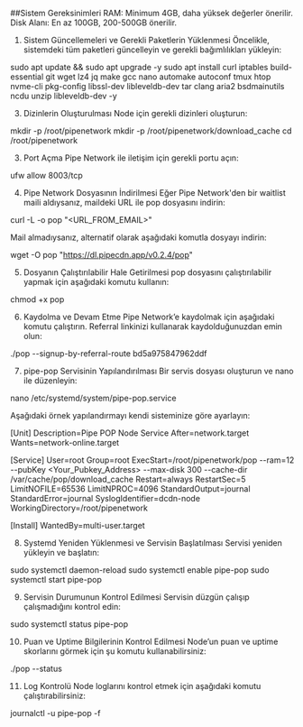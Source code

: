 ##Sistem Gereksinimleri
RAM: Minimum 4GB, daha yüksek değerler önerilir.
Disk Alanı: En az 100GB, 200-500GB önerilir.



1. Sistem Güncellemeleri ve Gerekli Paketlerin Yüklenmesi
Öncelikle, sistemdeki tüm paketleri güncelleyin ve gerekli bağımlılıkları yükleyin:

sudo apt update && sudo apt upgrade -y
sudo apt install curl iptables build-essential git wget lz4 jq make gcc nano automake autoconf tmux htop nvme-cli pkg-config libssl-dev libleveldb-dev tar clang aria2 bsdmainutils ncdu unzip libleveldb-dev -y

3. Dizinlerin Oluşturulması
Node için gerekli dizinleri oluşturun:

mkdir -p /root/pipenetwork
mkdir -p /root/pipenetwork/download_cache
cd /root/pipenetwork



3. Port Açma
Pipe Network ile iletişim için gerekli portu açın:

ufw allow 8003/tcp



4. Pipe Network Dosyasının İndirilmesi
Eğer Pipe Network'den bir waitlist maili aldıysanız, maildeki URL ile pop dosyasını indirin:

curl -L -o pop "<URL_FROM_EMAIL>"

Mail almadıysanız, alternatif olarak aşağıdaki komutla dosyayı indirin:

wget -O pop "https://dl.pipecdn.app/v0.2.4/pop"



5. Dosyanın Çalıştırılabilir Hale Getirilmesi
pop dosyasını çalıştırılabilir yapmak için aşağıdaki komutu kullanın:

chmod +x pop



6. Kaydolma ve Devam Etme
Pipe Network’e kaydolmak için aşağıdaki komutu çalıştırın. Referral linkinizi kullanarak kaydolduğunuzdan emin olun:

./pop --signup-by-referral-route bd5a975847962ddf



7. pipe-pop Servisinin Yapılandırılması
Bir servis dosyası oluşturun ve nano ile düzenleyin:

nano /etc/systemd/system/pipe-pop.service

Aşağıdaki örnek yapılandırmayı kendi sisteminize göre ayarlayın:

[Unit]
Description=Pipe POP Node Service
After=network.target
Wants=network-online.target

[Service]
User=root
Group=root
ExecStart=/root/pipenetwork/pop --ram=12 --pubKey <Your_Pubkey_Address> --max-disk 300 --cache-dir /var/cache/pop/download_cache
Restart=always
RestartSec=5
LimitNOFILE=65536
LimitNPROC=4096
StandardOutput=journal
StandardError=journal
SyslogIdentifier=dcdn-node
WorkingDirectory=/root/pipenetwork

[Install]
WantedBy=multi-user.target




8. Systemd Yeniden Yüklenmesi ve Servisin Başlatılması
Servisi yeniden yükleyin ve başlatın:

sudo systemctl daemon-reload
sudo systemctl enable pipe-pop
sudo systemctl start pipe-pop



9. Servisin Durumunun Kontrol Edilmesi
Servisin düzgün çalışıp çalışmadığını kontrol edin:

sudo systemctl status pipe-pop



10. Puan ve Uptime Bilgilerinin Kontrol Edilmesi
Node’un puan ve uptime skorlarını görmek için şu komutu kullanabilirsiniz:

./pop --status



11. Log Kontrolü
Node loglarını kontrol etmek için aşağıdaki komutu çalıştırabilirsiniz:

journalctl -u pipe-pop -f
